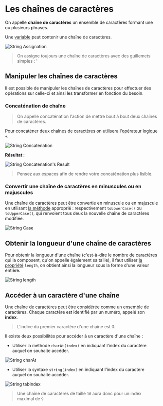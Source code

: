 # Les chaînes de caractères

On appelle **chaîne de caractères** un ensemble de caractères formant une ou plusieurs phrases.

Une [variable](https://github.com/TresorDeKelloggS/Lille_JavaScript_Wiki/blob/master/md/variables/Les_Variables.md) peut contenir une chaîne de caractères.

![String Assignation](https://raw.githubusercontent.com/TresorDeKelloggS/Lille_JavaScript_Wiki/master/ressources/strings/assignation.png)

> On assigne toujours une chaîne de caractères avec des guillemets simples : '

## Manipuler les chaînes de caractères

Il est possible de manipuler les chaînes de caractères pour effectuer des opérations sur celle-ci et ainsi les transformer en fonction du besoin.

### Concaténation de chaîne

> On appelle concaténation l'action de mettre bout à bout deux chaînes de caractères.

Pour concaténer deux chaînes de caractères on utilisera l'opérateur logique ```+```.

![String Concatenation](https://raw.githubusercontent.com/TresorDeKelloggS/Lille_JavaScript_Wiki/master/ressources/strings/concatenation.png)

**Résultat :**

![String Concatenation's Result](https://raw.githubusercontent.com/TresorDeKelloggS/Lille_JavaScript_Wiki/master/ressources/strings/concatenation_result.png)

> Pensez aux espaces afin de rendre votre concaténation plus lisible.

### Convertir une chaîne de caractères en minuscules ou en majuscules

Une chaîne de caractères peut être convertie en minuscule ou en majuscule en utilisant [la méthode](https://github.com/TresorDeKelloggS/Lille_JavaScript_Wiki/blob/master/md/objects/Les_objets.md#m%C3%A9thodes) approprié : respectivement `toLowerCase()` ou `toUpperCase()`, qui renvoient tous deux la nouvelle chaîne de caractères modifiée.

![String Case](https://raw.githubusercontent.com/TresorDeKelloggS/Lille_JavaScript_Wiki/master/ressources/strings/case.png)

## Obtenir la longueur d'une chaîne de caractères

Pour obtenir la longueur d'une chaîne (c'est-à-dire le nombre de caractères qui la composent, qu'on appelle également sa taille), il faut utiliser [la propriété](https://github.com/TresorDeKelloggS/Lille_JavaScript_Wiki/blob/master/md/objects/Les_objets.md#propri%C3%A9t%C3%A9s) `length`, on obtient ainsi la longueur sous la forme d'une valeur entière.

![String length](https://raw.githubusercontent.com/TresorDeKelloggS/Lille_JavaScript_Wiki/master/ressources/strings/length.png)

## Accéder à un caractère d'une chaîne

Une chaîne de caractères peut être considérée comme un ensemble de caractères. Chaque caractère est identifié par un numéro, appelé son **index**.

> L'indice du premier caractère d'une chaîne est 0.

Il existe deux possibilités pour accéder à un caractère d'une chaîne :

* Utiliser la méthode `charAt(index)` en indiquant l'index du caractère auquel on souhaite accéder.

![String charAt](https://raw.githubusercontent.com/TresorDeKelloggS/Lille_JavaScript_Wiki/master/ressources/strings/charat.png)

* Utiliser la syntaxe `string[index]` en indiquant l'index du caractère auquel on souhaite accéder.

![String tabIndex](https://raw.githubusercontent.com/TresorDeKelloggS/Lille_JavaScript_Wiki/master/ressources/strings/tabindex.png)

> Une chaîne de caractères de taille `10` aura donc pour un index maximal de `9`
